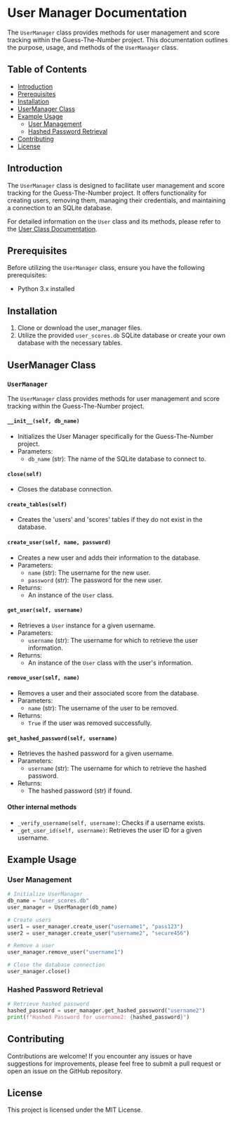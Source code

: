 # User Manager Documentation

The `UserManager` class provides methods for user management and score tracking within the Guess-The-Number project. This documentation outlines the purpose, usage, and methods of the `UserManager` class.

## Table of Contents

- [Introduction](#introduction)
- [Prerequisites](#prerequisites)
- [Installation](#installation)
- [UserManager Class](#usermanager-class)
- [Example Usage](#example-usage)
  - [User Management](#user-management)
  - [Hashed Password Retrieval](#hashed-password-retrieval)
- [Contributing](#contributing)
- [License](#license)

## Introduction

The `UserManager` class is designed to facilitate user management and score tracking for the Guess-The-Number project. It offers functionality for creating users, removing them, managing their credentials, and maintaining a connection to an SQLite database.

For detailed information on the `User` class and its methods, please refer to the [User Class Documentation](./UserClass.md).

## Prerequisites

Before utilizing the `UserManager` class, ensure you have the following prerequisites:

- Python 3.x installed

## Installation

1. Clone or download the user_manager files.
2. Utilize the provided `user_scores.db` SQLite database or create your own database with the necessary tables.

## UserManager Class

### `UserManager`

The `UserManager` class provides methods for user management and score tracking within the Guess-The-Number project.

#### `__init__(self, db_name)`

- Initializes the User Manager specifically for the Guess-The-Number project.
- Parameters:
  - `db_name` (str): The name of the SQLite database to connect to.

#### `close(self)`

- Closes the database connection.

#### `create_tables(self)`

- Creates the 'users' and 'scores' tables if they do not exist in the database.

#### `create_user(self, name, password)`

- Creates a new user and adds their information to the database.
- Parameters:
  - `name` (str): The username for the new user.
  - `password` (str): The password for the new user.
- Returns:
  - An instance of the `User` class.

#### `get_user(self, username)`

- Retrieves a `User` instance for a given username.
- Parameters:
  - `username` (str): The username for which to retrieve the user information.
- Returns:
  - An instance of the `User` class with the user's information.

#### `remove_user(self, name)`

- Removes a user and their associated score from the database.
- Parameters:
  - `name` (str): The username of the user to be removed.
- Returns:
  - `True` if the user was removed successfully.

#### `get_hashed_password(self, username)`

- Retrieves the hashed password for a given username.
- Parameters:
  - `username` (str): The username for which to retrieve the hashed password.
- Returns:
  - The hashed password (str) if found.
  
#### Other internal methods

- `_verify_username(self, username)`: Checks if a username exists.
- `_get_user_id(self, username)`: Retrieves the user ID for a given username.

## Example Usage

### User Management

```python
# Initialize UserManager
db_name = "user_scores.db"
user_manager = UserManager(db_name)

# Create users
user1 = user_manager.create_user("username1", "pass123")
user2 = user_manager.create_user("username2", "secure456")

# Remove a user
user_manager.remove_user("username1")

# Close the database connection
user_manager.close()
```

### Hashed Password Retrieval

```python
# Retrieve hashed password
hashed_password = user_manager.get_hashed_password("username2")
print(f"Hashed Password for username2: {hashed_password}")
```

## Contributing

Contributions are welcome! If you encounter any issues or have suggestions for improvements, please feel free to submit a pull request or open an issue on the GitHub repository.

## License

This project is licensed under the MIT License.